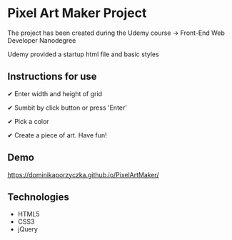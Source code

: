 # Pixel Art Maker Project

The project has been created during the Udemy course -> Front-End Web Developer Nanodegree

Udemy provided a startup html file and basic styles

## Instructions for use
✔ Enter width and height of grid

✔ Sumbit by click button or press 'Enter'

✔ Pick a color

✔ Create a piece of art. Have fun!

## Demo
https://dominikaporzyczka.github.io/PixelArtMaker/

## Technologies

* HTML5
* CSS3
* jQuery
